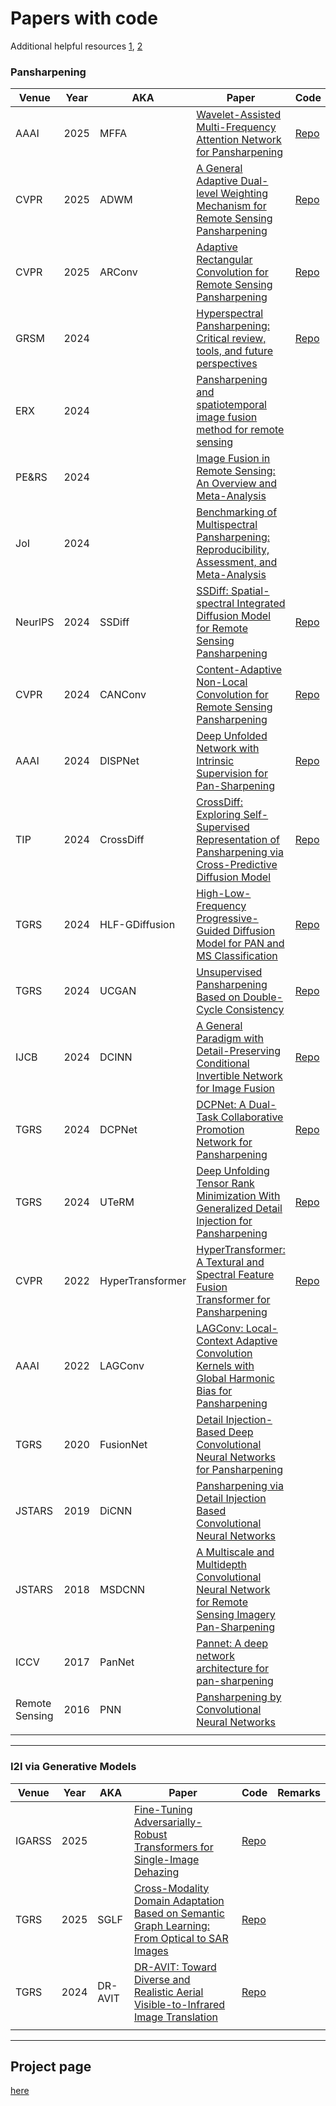 # Papers with code
<!-- 줄 바꿈은 문장 끝 스페이스바 두번 -->
Additional helpful resources [1](https://github.com/yuanmaoxun/Working-For-Pansharpening), [2](https://github.com/yc-cui/Pansharpening-Zoo)

### Pansharpening
| Venue | Year | AKA | Paper | Code | Remarks |
|-------|------|-----|--------|--------|--------|
| AAAI | 2025 | MFFA | [Wavelet-Assisted Multi-Frequency Attention Network for Pansharpening](https://ojs.aaai.org/index.php/AAAI/article/view/32381) | [Repo](https://github.com/Jie-1203/WFANet) | Pretrained |
| CVPR | 2025 | ADWM | [A General Adaptive Dual-level Weighting Mechanism for Remote Sensing Pansharpening](https://arxiv.org/abs/2503.13214) | [Repo](https://github.com/Jie-1203/ADWM) | Pretrained |
| CVPR | 2025 | ARConv | [Adaptive Rectangular Convolution for Remote Sensing Pansharpening](https://arxiv.org/abs/2503.00467) | [Repo](https://github.com/WangXueyang-uestc/ARConv) | Pretrained |
| GRSM | 2024 |  | [Hyperspectral Pansharpening: Critical review, tools, and future perspectives](https://ieeexplore.ieee.org/abstract/document/10804644) | [Repo](https://github.com/matciotola/hyperspectral_pansharpening_toolbox) | Hyper-pan, Survey |
| ERX | 2024 |  | [Pansharpening and spatiotemporal image fusion method for remote sensing](https://iopscience.iop.org/article/10.1088/2631-8695/ad3a34/meta) |  | Survey |
| PE&RS | 2024 |  | [Image Fusion in Remote Sensing: An Overview and Meta-Analysis](https://www.ingentaconnect.com/content/asprs/pers/2024/00000090/00000012/art00012) |  | Survey |
| JoI | 2024 |  | [Benchmarking of Multispectral Pansharpening: Reproducibility, Assessment, and Meta-Analysis](https://www.mdpi.com/2313-433X/11/1/1) |  | Benchmark |
| NeurlPS | 2024 | SSDiff | [SSDiff: Spatial-spectral Integrated Diffusion Model for Remote Sensing Pansharpening](https://proceedings.neurips.cc/paper_files/paper/2024/hash/8e851181b937e2c519ff4c9adbe32be8-Abstract-Conference.html) | [Repo](https://github.com/Z-ypnos/SSDiff_main) | Diffusion |
| CVPR | 2024 | CANConv | [Content-Adaptive Non-Local Convolution for Remote Sensing Pansharpening](https://arxiv.org/abs/2404.07543) | [Repo](https://github.com/duanyll/CANConv) | Pretrained |
| AAAI | 2024 | DISPNet | [Deep Unfolded Network with Intrinsic Supervision for Pan-Sharpening](https://ojs.aaai.org/index.php/AAAI/article/view/28350) | [Repo](https://github.com/Baixuzx7/DISPNet) | Pretrained |
| TIP | 2024 | CrossDiff | [CrossDiff: Exploring Self-Supervised Representation of Pansharpening via Cross-Predictive Diffusion Model](https://ieeexplore.ieee.org/abstract/document/10685062) | [Repo](https://github.com/codgodtao/CrossDiff) | Diffusion |
| TGRS | 2024 | HLF-GDiffusion | [High-Low-Frequency Progressive-Guided Diffusion Model for PAN and MS Classification](https://ieeexplore.ieee.org/abstract/document/10589720) | [Repo](https://github.com/Xidian-AIGroup190726/HLF-GDiffusion) | Diffusion |
| TGRS | 2024 | UCGAN | [Unsupervised Pansharpening Based on Double-Cycle Consistency](https://ieeexplore.ieee.org/abstract/document/10457556) | [Repo](https://github.com/zhysora/UCGAN) | Pretrained |
| IJCB | 2024 | DCINN | [A General Paradigm with Detail-Preserving Conditional Invertible Network for Image Fusion](https://link.springer.com/article/10.1007/s11263-023-01924-5) | [Repo](https://github.com/wwhappylife/DCINN) | Pretrained |
| TGRS | 2024 | DCPNet | [DCPNet: A Dual-Task Collaborative Promotion Network for Pansharpening](https://ieeexplore.ieee.org/abstract/document/10473165) | [Repo](https://github.com/lhf12278/DCPNet) | Pretrained |
| TGRS | 2024 | UTeRM | [Deep Unfolding Tensor Rank Minimization With Generalized Detail Injection for Pansharpening](https://ieeexplore.ieee.org/document/10506713) | [Repo](https://github.com/mtntruong/UTeRM) | Pretrained |
| CVPR | 2022 | HyperTransformer | [HyperTransformer: A Textural and Spectral Feature Fusion Transformer for Pansharpening](https://openaccess.thecvf.com/content/CVPR2022/html/Bandara_HyperTransformer_A_Textural_and_Spectral_Feature_Fusion_Transformer_for_Pansharpening_CVPR_2022_paper.html) | [Repo](https://github.com/wgcban/HyperTransformer) | Pretrained |
| AAAI | 2022 | LAGConv | [LAGConv: Local-Context Adaptive Convolution Kernels with Global Harmonic Bias for Pansharpening](https://ojs.aaai.org/index.php/AAAI/article/view/19996) |  |  |
| TGRS | 2020 | FusionNet | [Detail Injection-Based Deep Convolutional Neural Networks for Pansharpening](https://ieeexplore.ieee.org/abstract/document/9240949) |  |  |
| JSTARS | 2019 | DiCNN | [Pansharpening via Detail Injection Based Convolutional Neural Networks](https://ieeexplore.ieee.org/abstract/document/8667040) |  |  |
| JSTARS | 2018 | MSDCNN | [A Multiscale and Multidepth Convolutional Neural Network for Remote Sensing Imagery Pan-Sharpening](https://ieeexplore.ieee.org/document/8281501) |  |  |
| ICCV | 2017 | PanNet | [Pannet: A deep network architecture for pan-sharpening](https://openaccess.thecvf.com/content_iccv_2017/html/Yang_PanNet_A_Deep_ICCV_2017_paper.html) |  |  |
| Remote Sensing | 2016 | PNN | [Pansharpening by Convolutional Neural Networks](https://www.mdpi.com/2072-4292/8/7/594) |  |  |
|  |  |  |  |  |  |

<hr> <!-- 구분선 -->

### I2I via Generative Models
| Venue | Year | AKA | Paper | Code | Remarks |
|-------|------|-----|--------|--------|--------|
| IGARSS | 2025 |  | [Fine-Tuning Adversarially-Robust Transformers for Single-Image Dehazing](https://arxiv.org/abs/2504.17829) | [Repo](https://github.com/Vladimirescu/RobustDehazing) |  |
| TGRS | 2025 | SGLF | [Cross-Modality Domain Adaptation Based on Semantic Graph Learning: From Optical to SAR Images](https://ieeexplore.ieee.org/abstract/document/10963724) | [Repo](https://github.com/XZhang878/SGLF) |  |
| TGRS | 2024 | DR-AVIT | [DR-AVIT: Toward Diverse and Realistic Aerial Visible-to-Infrared Image Translation](https://ieeexplore.ieee.org/abstract/document/10540003) | [Repo](https://github.com/silver-hzh/DR-AVIT) |  |
|  |  |  |  |  |  |

<hr>

## Project page
[here](content/README.md)  

